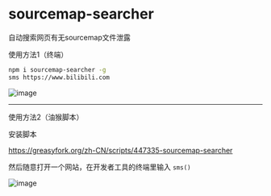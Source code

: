 # sourcemap-searcher

自动搜索网页有无sourcemap文件泄露

使用方法1（终端）

```bash
npm i sourcemap-searcher -g
sms https://www.bilibili.com
```

![image](https://tva1.sinaimg.cn/large/007YVyKcly1h384sxvmg4j30jz04741x.jpg)

---

使用方法2（油猴脚本）

安装脚本

https://greasyfork.org/zh-CN/scripts/447335-sourcemap-searcher

然后随意打开一个网站，在开发者工具的终端里输入 `sms()`

![image](https://tvax1.sinaimg.cn/large/007YVyKcly1h3snpz75p8j30oe0l77ko.jpg)